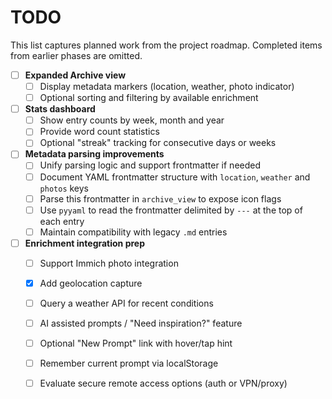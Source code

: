 # TODO

This list captures planned work from the project roadmap. Completed items from earlier phases are omitted.

- [ ] **Expanded Archive view**
  - [ ] Display metadata markers (location, weather, photo indicator)
  - [ ] Optional sorting and filtering by available enrichment

- [ ] **Stats dashboard**
  - [ ] Show entry counts by week, month and year
  - [ ] Provide word count statistics
  - [ ] Optional "streak" tracking for consecutive days or weeks

- [ ] **Metadata parsing improvements**
  - [ ] Unify parsing logic and support frontmatter if needed
  - [ ] Document YAML frontmatter structure with `location`, `weather` and `photos` keys
  - [ ] Parse this frontmatter in `archive_view` to expose icon flags
  - [ ] Use `pyyaml` to read the frontmatter delimited by `---` at the top of each entry
  - [ ] Maintain compatibility with legacy `.md` entries

- [ ] **Enrichment integration prep**
  - [ ] Support Immich photo integration
  - [X] Add geolocation capture
  - [ ] Query a weather API for recent conditions
  - [ ] AI assisted prompts / "Need inspiration?" feature
  - [ ] Optional "New Prompt" link with hover/tap hint
  - [ ] Remember current prompt via localStorage
  - [ ] Evaluate secure remote access options (auth or VPN/proxy)

